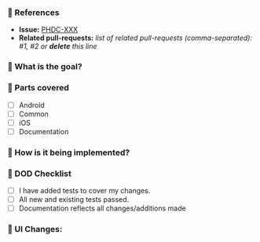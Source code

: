 ### :pushpin: References
* **Issue:** [PHDC-XXX](https://gesundheitscloud.atlassian.net/browse/PHDC-XXX)
* **Related pull-requests:** _list of related pull-requests (comma-separated): #1, #2 or **delete** this line_

### :tophat: What is the goal?
<!-- Provide a description of the overall goal (you can usually copy the one from the issue) -->

### :see_no_evil: Parts covered
<!-- Mark none for utility changes (eq: CI) -->
- [ ] Android
- [ ] Common
- [ ] iOS
- [ ] Documentation

### :unicorn: How is it being implemented?
<!-- Provide a description of the implementation -->

### :thinking: DOD Checklist
- [ ] I have added tests to cover my changes.
- [ ] All new and existing tests passed.
- [ ] Documentation reflects all changes/additions made

### :iphone: UI Changes:
<!--- Attach screenshots or videos showing the UI changes related to this PR -->
